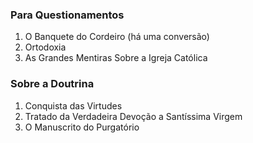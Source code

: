 ### Para Questionamentos
1. O Banquete do Cordeiro (há uma conversão)
2. Ortodoxia
3. As Grandes Mentiras Sobre a Igreja Católica

### Sobre a Doutrina
1. Conquista das Virtudes
2. Tratado da Verdadeira Devoção a Santíssima Virgem
3. O Manuscrito do Purgatório